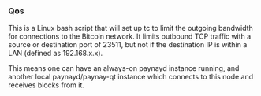 ### Qos ###

This is a Linux bash script that will set up tc to limit the outgoing bandwidth for connections to the Bitcoin network. It limits outbound TCP traffic with a source or destination port of 23511, but not if the destination IP is within a LAN (defined as 192.168.x.x).

This means one can have an always-on paynayd instance running, and another local paynayd/paynay-qt instance which connects to this node and receives blocks from it.
